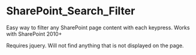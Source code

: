 # SharePoint_Search_Filter
Easy way to filter any SharePoint page content with each keypress. Works with SharePoint 2010+

Requires jquery. Will not find anything that is not displayed on the page.
